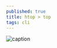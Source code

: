 ```yaml
---
published: true
title: htop > top
tags: cli
---
```


![caption](http://hisham.hm/htop/htop-2.0.png)
